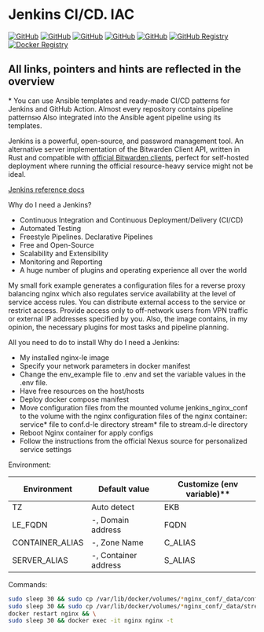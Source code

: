 # Jenkins CI/CD. IAC

[![GitHub](https://img.shields.io/github/v/release/fisher772/jenkins?logo=github)](https://github.com/fisher772/jenkins/releases)
[![GitHub](https://img.shields.io/badge/GitHub-Repo-blue%3Flogo%3Dgithub?logo=github&label=GitHub%20Repo)](https://github.com/fisher772/jenkins)
[![GitHub](https://img.shields.io/badge/GitHub-Repo-blue%3Flogo%3Dgithub?logo=github&label=GitHub%20Nginx-Repo)](https://github.com/fisher772/nginx-le)
[![GitHub](https://img.shields.io/badge/GitHub-Repo-blue%3Flogo%3Dgithub?logo=github&label=GitHub%20Multi-Repo)](https://github.com/fisher772/docker_images)
[![GitHub](https://img.shields.io/badge/GitHub-Repo-red%3Flogo%3Dgithub?logo=github&label=GitHub%20Ansible-Repo)](https://github.com/fisher772/ansible)
[![GitHub Registry](https://img.shields.io/badge/ghrc.io-Registry-green?logo=github)](https://github.com/fisher772/jenkins/pkgs/container/jenkins)
[![Docker Registry](https://img.shields.io/badge/docker.io-Registry-green?logo=docker&logoColor=white&labelColor=blue)](https://hub.docker.com/r/fisher772/jenkins)

## All links, pointers and hints are reflected in the overview

\* You can use Ansible templates and ready-made CI/CD patterns for Jenkins and GitHub Action. 
Almost every repository contains pipeline patternsю Also integrated into the Ansible agent pipeline using its templates.


Jenkins is a powerful, open-source, and password management tool.
An alternative server implementation of the Bitwarden Client API, written in Rust and compatible with [official Bitwarden clients](https://bitwarden.com/download/), perfect for self-hosted deployment where running the official resource-heavy service might not be ideal.

[Jenkins reference docs](https://www.jenkins.io/doc/)

Why do I need a Jenkins?
- Continuous Integration and Continuous Deployment/Delivery (CI/CD)
- Automated Testing
- Freestyle Pipelines. Declarative Pipelines
- Free and Open-Source
- Scalability and Extensibility
- Monitoring and Reporting
- A huge number of plugins and operating experience all over the world


My small fork example generates a configuration files for a reverse proxy balancing nginx which also regulates service availability at the level of service access rules. You can distribute external access to the service or restrict access. Provide access only to off-network users from VPN traffic or external IP addresses specified by you. Also, the image contains, in my opinion, the necessary plugins for most tasks and pipeline planning.

All you need to do to install Why do I need a Jenkins:
- My installed nginx-le image
- Specify your network parameters in docker manifest
- Change the env_example file to .env and set the variable values ​​in the .env file.
- Have free resources on the host/hosts
- Deploy docker compose manifest
- Move configuration files from the mounted volume jenkins_nginx_conf to the volume with the nginx configuration files of the nginx container:
  service* file to conf.d-le directory
  stream* file to stream.d-le directory
- Reboot Nginx container for apply configs
- Follow the instructions from the official Nexus source for personalized service settings


Environment:

|  Environment                | Default value         | Customize (env variable)\*\*             |
| --------------------------- | --------------------- | ---------------------------------------- |
| TZ                          | Auto detect           | EKB                                      |
| LE_FQDN                     | -, Domain address     | FQDN                                     |
| CONTAINER_ALIAS             | -, Zone Name          | C_ALIAS                                  |
| SERVER_ALIAS                | -, Container address  | S_ALIAS                                  |


Commands:

```bash
sudo sleep 30 && sudo cp /var/lib/docker/volumes/*nginx_conf/_data/conf/service-*.conf /var/lib/docker/volumes/nginx_data/_data/conf.d-le && \
sudo sleep 30 && sudo cp /var/lib/docker/volumes/*nginx_conf/_data/stream/stream-*.conf /var/lib/docker/volumes/nginx_data/_data/stream.d-le && \
docker restart nginx && \
sudo sleep 30 && docker exec -it nginx nginx -t
```
